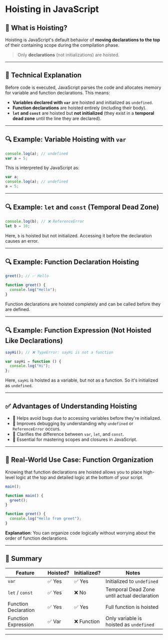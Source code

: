 # Hoisting in JavaScript

## 🔹 What is Hoisting?

Hoisting is JavaScript's default behavior of **moving declarations to the top** of their containing scope during the compilation phase.

> Only **declarations** (not initializations) are hoisted.

---

## 🔸 Technical Explanation

Before code is executed, JavaScript parses the code and allocates memory for variable and function declarations. This means:

* **Variables declared with `var`** are hoisted and initialized as `undefined`.
* **Function declarations** are hoisted entirely (including their body).
* **`let` and `const`** are hoisted but **not initialized** (they exist in a **temporal dead zone** until the line they are declared).

---

## 🔍 Example: Variable Hoisting with `var`

```js
console.log(a); // undefined
var a = 5;
```

This is interpreted by JavaScript as:

```js
var a;
console.log(a); // undefined
a = 5;
```

---

## 🔍 Example: `let` and `const` (Temporal Dead Zone)

```js
console.log(b); // ❌ ReferenceError
let b = 10;
```

Here, `b` is hoisted but not initialized. Accessing it before the declaration causes an error.

---

## 🔍 Example: Function Declaration Hoisting

```js
greet(); // ✅ Hello

function greet() {
  console.log("Hello");
}
```

Function declarations are hoisted completely and can be called before they are defined.

---

## 🔍 Example: Function Expression (Not Hoisted Like Declarations)

```js
sayHi(); // ❌ TypeError: sayHi is not a function

var sayHi = function () {
  console.log("Hi");
};
```

Here, `sayHi` is hoisted as a variable, but not as a function. So it's initialized as `undefined`.

---

## ✅ Advantages of Understanding Hoisting

* 🔹 Helps avoid bugs due to accessing variables before they're initialized.
* 🔹 Improves debugging by understanding why `undefined` or `ReferenceError` occurs.
* 🔹 Clarifies the difference between `var`, `let`, and `const`.
* 🔹 Essential for mastering scopes and closures in JavaScript.

---

## 🧠 Real-World Use Case: Function Organization

Knowing that function declarations are hoisted allows you to place high-level logic at the top and detailed logic at the bottom of your script.

```js
main();

function main() {
  greet();
}

function greet() {
  console.log("Hello from greet");
}
```

**Explanation**: You can organize code logically without worrying about the order of function declarations.

---

## 📌 Summary

| Feature              | Hoisted? | Initialized? | Notes                                       |
| -------------------- | -------- | ------------ | ------------------------------------------- |
| `var`                | ✅ Yes    | ✅ Yes        | Initialized to `undefined`                  |
| `let` / `const`      | ✅ Yes    | ❌ No         | Temporal Dead Zone until actual declaration |
| Function Declaration | ✅ Yes    | ✅ Yes        | Full function is hoisted                    |
| Function Expression  | ✅ Var    | ❌ Function   | Only variable is hoisted as `undefined`     |

---
